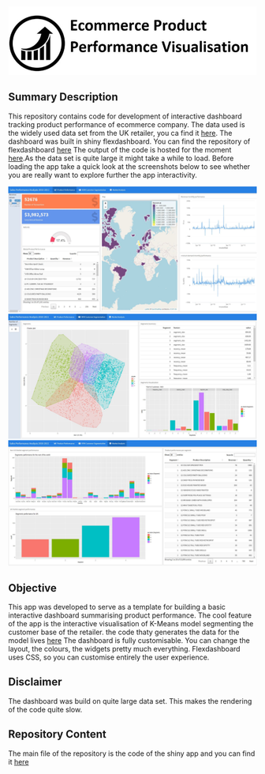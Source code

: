 ![image info](./logo/rep_logo.JPG)

## Summary Description

This repository contains code for development of interactive dashboard tracking product performance of ecommerce company. The data used is the widely used data set from the UK retailer, you ca find it [here](https://www.kaggle.com/mashlyn/online-retail-ii-uci). 
The dashboard was built in shiny flexdashboard. You can find the repository of flexdashboard [here](https://github.com/rstudio/flexdashboard)
The output of the code is hosted for the moment [here]( https://dg0485.shinyapps.io/Sales_Report/).As the data set is quite large it might take a while to load. 
Before loading the app take a quick look at the screenshots below to see whether you are really want to explore further the app interactivity.

![image info](./logo/app_vis1.JPG)
![image info](./logo/app_vis2.JPG)
![image info](./logo/app_vis3.JPG)


## Objective

This app was developed to serve as a template for building a basic interactive dashboard summarising product performance. The cool feature of the app is the interactive visualisation of K-Means model segmenting the customer base of the retailer. the code thaty generates the data for the model lives [here](./data_modelling.R) The dashboard is fully customisable. You can change the layout, the colours, the widgets pretty much everything. Flexdashboard uses CSS, so you can customise entirely the user experience. 


## Disclaimer 

The dashboard was build on quite large data set. This makes the rendering of the code quite slow.

## Repository Content

The main file of the repository is the code of the shiny app and you can find it [here](./Sales_Report.Rmd)
